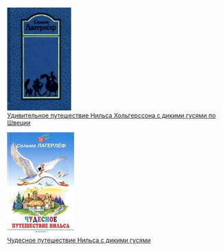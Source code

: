![](Удивительное%20путешествие%20Нильса%20Хольгерссона%20с%20дикими%20гусями%20по%20Швеции.jpg)  
[Удивительное путешествие Нильса Хольгерссона с дикими гусями по Швеции](Удивительное%20путешествие%20Нильса%20Хольгерссона%20с%20дикими%20гусями%20по%20Швеции.md)

![](Чудесное%20путешествие%20Нильса%20с%20дикими%20гусями.jpg)  
[Чудесное путешествие Нильса с дикими гусями](Чудесное%20путешествие%20Нильса%20с%20дикими%20гусями.md)
